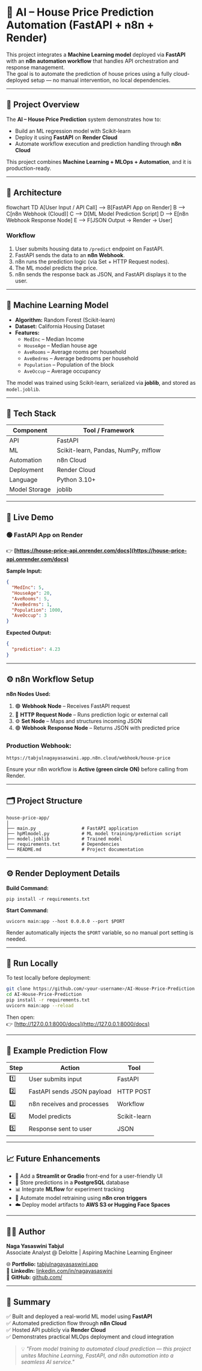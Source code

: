 # 🏡 AI – House Price Prediction Automation (FastAPI + n8n + Render)

This project integrates a **Machine Learning model** deployed via **FastAPI** with an **n8n automation workflow** that handles API orchestration and response management.  
The goal is to automate the prediction of house prices using a fully cloud-deployed setup — no manual intervention, no local dependencies.

---

## 🚀 Project Overview

The **AI – House Price Prediction** system demonstrates how to:
- Build an ML regression model with Scikit-learn  
- Deploy it using **FastAPI** on **Render Cloud**  
- Automate workflow execution and prediction handling through **n8n Cloud**

This project combines **Machine Learning + MLOps + Automation**, and it is production-ready.

---

## 🧩 Architecture


flowchart TD
    A[User Input / API Call] --> B[FastAPI App on Render]
    B --> C[n8n Webhook (Cloud)]
    C --> D[ML Model Prediction Script]
    D --> E[n8n Webhook Response Node]
    E --> F[JSON Output → Render → User]


### Workflow
1. User submits housing data to `/predict` endpoint on FastAPI.  
2. FastAPI sends the data to an **n8n Webhook**.  
3. n8n runs the prediction logic (via Set + HTTP Request nodes).  
4. The ML model predicts the price.  
5. n8n sends the response back as JSON, and FastAPI displays it to the user.

---

## 🧠 Machine Learning Model

- **Algorithm:** Random Forest (Scikit-learn)
- **Dataset:** California Housing Dataset  
- **Features:**
  - `MedInc` – Median Income  
  - `HouseAge` – Median house age  
  - `AveRooms` – Average rooms per household  
  - `AveBedrms` – Average bedrooms per household  
  - `Population` – Population of the block  
  - `AveOccup` – Average occupancy  

The model was trained using Scikit-learn, serialized via **joblib**, and stored as `model.joblib`.

---

## 🧰 Tech Stack

| Component | Tool / Framework |
|------------|------------------|
| API | FastAPI |
| ML | Scikit-learn, Pandas, NumPy, mlflow |
| Automation | n8n Cloud |
| Deployment | Render Cloud |
| Language | Python 3.10+ |
| Model Storage | joblib |

---

## 🔗 Live Demo

### 🟢 FastAPI App on Render
👉 **[https://house-price-api.onrender.com/docs](https://house-price-api.onrender.com/docs)**

**Sample Input:**
```json
{
  "MedInc": 5,
  "HouseAge": 20,
  "AveRooms": 5,
  "AveBedrms": 1,
  "Population": 1000,
  "AveOccup": 3
}
```

**Expected Output:**
```json
{
  "prediction": 4.23
}
```

---

## ⚙️ n8n Workflow Setup

**n8n Nodes Used:**
1. 🟢 **Webhook Node** – Receives FastAPI request  
2. 🔁 **HTTP Request Node** – Runs prediction logic or external call  
3. ⚙️ **Set Node** – Maps and structures incoming JSON  
4. 🟢 **Webhook Response Node** – Returns JSON with predicted price  

### Production Webhook:
```
https://tabjulnagayasaswini.app.n8n.cloud/webhook/house-price
```

Ensure your n8n workflow is **Active (green circle ON)** before calling from Render.

---

## 🗂️ Project Structure

```
house-price-app/
│
├── main.py                 # FastAPI application
├── hpMlmodel.py            # ML model training/prediction script
├── model.joblib            # Trained model
├── requirements.txt        # Dependencies
└── README.md               # Project documentation
```

---

## ⚙️ Render Deployment Details

**Build Command:**
```
pip install -r requirements.txt
```

**Start Command:**
```
uvicorn main:app --host 0.0.0.0 --port $PORT
```

Render automatically injects the `$PORT` variable, so no manual port setting is needed.

---

## 🧪 Run Locally

To test locally before deployment:

```bash
git clone https://github.com/<your-username>/AI-House-Price-Prediction.git
cd AI-House-Price-Prediction
pip install -r requirements.txt
uvicorn main:app --reload
```

Then open:  
👉 [http://127.0.0.1:8000/docs](http://127.0.0.1:8000/docs)

---

## 🧭 Example Prediction Flow

| Step | Action | Tool |
|------|---------|------|
| 1️⃣ | User submits input | FastAPI |
| 2️⃣ | FastAPI sends JSON payload | HTTP POST |
| 3️⃣ | n8n receives and processes | Workflow |
| 4️⃣ | Model predicts | Scikit-learn |
| 5️⃣ | Response sent to user | JSON |

---

## 📈 Future Enhancements

- 🎨 Add a **Streamlit or Gradio** front-end for a user-friendly UI  
- 💾 Store predictions in a **PostgreSQL** database  
- 📊 Integrate **MLflow** for experiment tracking  
- 🔄 Automate model retraining using **n8n cron triggers**  
- ☁️ Deploy model artifacts to **AWS S3 or Hugging Face Spaces**

---

## 👩‍💻 Author

**Naga Yasaswini Tabjul**  
Associate Analyst @ Deloitte | Aspiring Machine Learning Engineer  

🌐 **Portfolio:** [tabjulnagayasaswini.app](https://tabjulnagayasaswini.app)  
💼 **LinkedIn:** [linkedin.com/in/nagayasaswini](https://www.linkedin.com/in/nagayasaswini)  
📘 **GitHub:** [github.com/<your-username>](https://github.com/<your-username>)  

---

## 🏁 Summary

✅ Built and deployed a real-world ML model using **FastAPI**  
✅ Automated prediction flow through **n8n Cloud**  
✅ Hosted API publicly via **Render Cloud**  
✅ Demonstrates practical MLOps deployment and cloud integration

> 💡 *"From model training to automated cloud prediction — this project unites Machine Learning, FastAPI, and n8n automation into a seamless AI service."*
